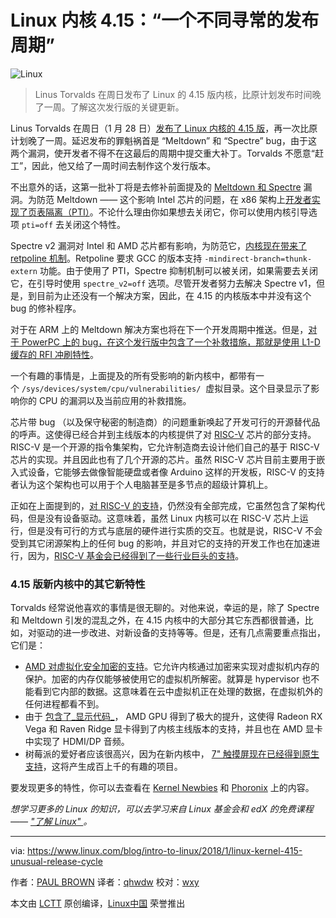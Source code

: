Linux 内核 4.15：“一个不同寻常的发布周期”
============================================================


![Linux](https://www.linux.com/sites/lcom/files/styles/rendered_file/public/background-penguin.png?itok=g8NBQs24 "Linux")

> Linus Torvalds 在周日发布了 Linux 的 4.15 版内核，比原计划发布时间晚了一周。了解这次发行版的关键更新。

Linus Torvalds 在周日（1 月 28 日）[发布了 Linux 内核的 4.15 版][7]，再一次比原计划晚了一周。延迟发布的罪魁祸首是 “Meltdown” 和 “Spectre” bug，由于这两个漏洞，使开发者不得不在这最后的周期中提交重大补丁。Torvalds 不愿意“赶工”，因此，他又给了一周时间去制作这个发行版本。

不出意外的话，这第一批补丁将是去修补前面提及的 [Meltdown 和 Spectre][8] 漏洞。为防范 Meltdown —— 这个影响 Intel 芯片的问题，在 x86 架构上[开发者实现了页表隔离（PTI）][9]。不论什么理由你如果想去关闭它，你可以使用内核引导选项 `pti=off` 去关闭这个特性。

Spectre v2 漏洞对 Intel 和 AMD 芯片都有影响，为防范它，[内核现在带来了 retpoline 机制][10]。Retpoline 要求 GCC 的版本支持 `-mindirect-branch=thunk-extern` 功能。由于使用了 PTI，Spectre 抑制机制可以被关闭，如果需要去关闭它，在引导时使用 `spectre_v2=off` 选项。尽管开发者努力去解决 Spectre v1，但是，到目前为止还没有一个解决方案，因此，在 4.15 的内核版本中并没有这个 bug 的修补程序。

对于在 ARM 上的 Meltdown 解决方案也将在下一个开发周期中推送。但是，[对于 PowerPC 上的 bug，在这个发行版中包含了一个补救措施，那就是使用 L1-D 缓存的 RFI 冲刷特性][11]。

一个有趣的事情是，上面提及的所有受影响的新内核中，都带有一个 `/sys/devices/system/cpu/vulnerabilities/`  虚拟目录。这个目录显示了影响你的 CPU 的漏洞以及当前应用的补救措施。

芯片带 bug （以及保守秘密的制造商）的问题重新唤起了开发可行的开源替代品的呼声。这使得已经合并到主线版本的内核提供了对 [RISC-V][12] 芯片的部分支持。RISC-V 是一个开源的指令集架构，它允许制造商去设计他们自己的基于 RISC-V 芯片的实现。并且因此也有了几个开源的芯片。虽然 RISC-V 芯片目前主要用于嵌入式设备，它能够去做像智能硬盘或者像 Arduino 这样的开发板，RISC-V 的支持者认为这个架构也可以用于个人电脑甚至是多节点的超级计算机上。

正如在上面提到的，[对 RISC-V 的支持][13]，仍然没有全部完成，它虽然包含了架构代码，但是没有设备驱动。这意味着，虽然 Linux 内核可以在 RISC-V 芯片上运行，但是没有可行的方式与底层的硬件进行实质的交互。也就是说，RISC-V 不会受到其它闭源架构上的任何 bug 的影响，并且对它的支持的开发工作也在加速进行，因为，[RISC-V 基金会已经得到了一些行业巨头的支持][14]。

### 4.15 版新内核中的其它新特性

Torvalds 经常说他喜欢的事情是很无聊的。对他来说，幸运的是，除了 Spectre 和 Meltdown 引发的混乱之外，在 4.15 内核中的大部分其它东西都很普通，比如，对驱动的进一步改进、对新设备的支持等等。但是，还有几点需要重点指出，它们是：

*   [AMD 对虚拟化安全加密的支持][3]。它允许内核通过加密来实现对虚拟机内存的保护。加密的内存仅能够被使用它的虚拟机所解密。就算是 hypervisor 也不能看到它内部的数据。这意味着在云中虚拟机正在处理的数据，在虚拟机外的任何进程都看不到。
*   由于 [包含了_显示代码_][4]， AMD GPU 得到了极大的提升，这使得 Radeon RX Vega 和 Raven Ridge 显卡得到了内核主线版本的支持，并且也在 AMD 显卡中实现了 HDMI/DP 音频。
*   树莓派的爱好者应该很高兴，因为在新内核中， [7" 触摸屏现在已经得到原生支持][5]，这将产生成百上千的有趣的项目。

要发现更多的特性，你可以去查看在 [Kernel Newbies][15] 和 [Phoronix][16] 上的内容。

_想学习更多的 Linux 的知识，可以去学习来自 Linux 基金会和 edX 的免费课程 —— ["了解 Linux" ][6]。_

--------------------------------------------------------------------------------

via: https://www.linux.com/blog/intro-to-linux/2018/1/linux-kernel-415-unusual-release-cycle

作者：[PAUL BROWN][a]
译者：[qhwdw](https://github.com/qhwdw)
校对：[wxy](https://github.com/wxy)

本文由 [LCTT](https://github.com/LCTT/TranslateProject) 原创编译，[Linux中国](https://linux.cn/) 荣誉推出

[a]:https://www.linux.com/users/bro66
[1]:https://www.linux.com/licenses/category/creative-commons-zero
[2]:https://www.linux.com/files/images/background-penguinpng
[3]:https://git.kernel.org/linus/33e63acc119d15c2fac3e3775f32d1ce7a01021b
[4]:https://git.kernel.org/torvalds/c/f6705bf959efac87bca76d40050d342f1d212587
[5]:https://git.kernel.org/linus/2f733d6194bd58b26b705698f96b0f0bd9225369
[6]:https://training.linuxfoundation.org/linux-courses/system-administration-training/introduction-to-linux
[7]:https://lkml.org/lkml/2018/1/28/173
[8]:https://meltdownattack.com/
[9]:https://git.kernel.org/linus/5aa90a84589282b87666f92b6c3c917c8080a9bf
[10]:https://git.kernel.org/linus/76b043848fd22dbf7f8bf3a1452f8c70d557b860
[11]:https://git.kernel.org/linus/aa8a5e0062ac940f7659394f4817c948dc8c0667
[12]:https://riscv.org/
[13]:https://git.kernel.org/torvalds/c/b293fca43be544483b6488d33ad4b3ed55881064
[14]:https://riscv.org/membership/
[15]:https://kernelnewbies.org/Linux_4.15
[16]:https://www.phoronix.com/scan.php?page=search&amp;q=Linux+4.15
